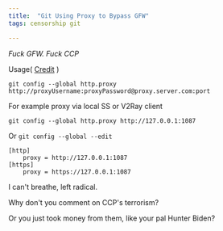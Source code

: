 ```yaml
---
title:  "Git Using Proxy to Bypass GFW"
tags: censorship git

---
```


*Fuck GFW. Fuck CCP*

Usage( [Credit](https://gist.github.com/evantoli/f8c23a37eb3558ab8765) )

```shell
git config --global http.proxy http://proxyUsername:proxyPassword@proxy.server.com:port
```

For example proxy via local SS or V2Ray client

```shell
git config --global http.proxy http://127.0.0.1:1087
```

Or `git config --global --edit`
```gitconfig
[http]
	proxy = http://127.0.0.1:1087
[https]
	proxy = https://127.0.0.1:1087
```

I can't breathe, left radical.

Why don't you comment on CCP's terrorism?

Or you just took money from them, like your pal Hunter Biden?
